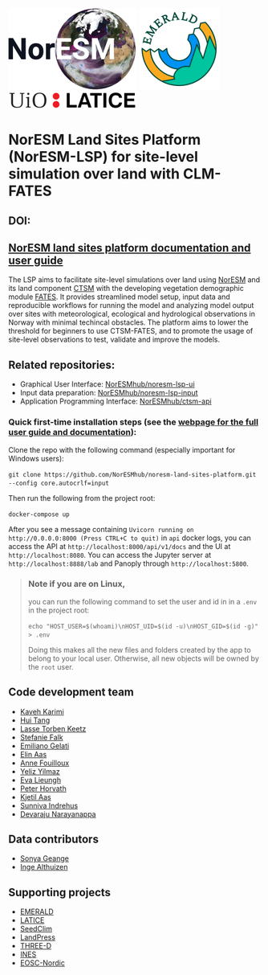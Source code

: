 [![NorESM](docs/img/NORESM-logo.png "the Norwegian Earth System Model")](https://www.noresm.org/)
[![EMERALD](docs/img/Emerald_darktext_whiteBG_small.png "EMERALD project")](https://www.mn.uio.no/geo/english/research/projects/emerald/)
[![LATICE](docs/img/UiO_LATICE_logo_black_small.png "Land-ATmosphere Interactions in Cold Environments research group")](https://www.mn.uio.no/geo/english/research/groups/latice/)

# NorESM Land Sites Platform (NorESM-LSP) for site-level simulation over land with CLM-FATES

## DOI:

## [NorESM land sites platform documentation and user guide](https://noresmhub.github.io/noresm-land-sites-platform/)

The LSP aims to facilitate site-level simulations over land using [NorESM](https://github.com/NorESMhub/NorESM) and its land component [CTSM](https://github.com/ESCOMP/CTSM) with the developing vegetation demographic module [FATES](https://github.com/NGEET/fates). It provides streamlined model setup, input data and reproducible workflows for running the model and analyzing model output over sites with meteorological, ecological and hydrological observations in Norway with minimal techincal obstacles. The platform aims to lower the threshold for beginners to use CTSM-FATES, and to promote the usage of site-level observations to test, validate and improve the models.

## Related repositories:

- Graphical User Interface: [NorESMhub/noresm-lsp-ui](https://github.com/NorESMhub/noresm-lsp-ui)
- Input data preparation: [NorESMhub/noresm-lsp-input](https://github.com/NorESMhub/noresm-lsp-input)
- Application Programming Interface: [NorESMhub/ctsm-api](https://github.com/NorESMhub/ctsm-api)

### Quick first-time installation steps (see the [webpage for the full user guide and documentation](https://noresmhub.github.io/noresm-land-sites-platform/documentation/)):

Clone the repo with the following command (especially important for Windows users):

`git clone https://github.com/NorESMhub/noresm-land-sites-platform.git --config core.autocrlf=input`

Then run the following from the project root:

`docker-compose up`

After you see a message containing `Uvicorn running on http://0.0.0.0:8000 (Press CTRL+C to quit)` in `api` docker logs, you can access the API at `http://localhost:8000/api/v1/docs` and the UI at `http://localhost:8080`. You can access the Jupyter server at `http://localhost:8888/lab` and Panoply through `http://localhost:5800`.

> ### Note if you are on Linux, 
> 
> you can run the following command to set the user and id in in a `.env` in the project root:
>
> ```echo "HOST_USER=$(whoami)\nHOST_UID=$(id -u)\nHOST_GID=$(id -g)" > .env```
>
> Doing this makes all the new files and folders created by the app to belong to your local user. Otherwise, all new objects will be owned by the `root` user.


## Code development team
* [Kaveh Karimi](https://github.com/ka7eh)
* [Hui Tang](https://github.com/huitang-earth)
* [Lasse Torben Keetz](https://github.com/lasseke)
* [Stefanie Falk](https://github.com/ziu1986)
* [Emiliano Gelati](https://github.com/emiliano-gelati)
* [Elin Aas](https://github.com/ecaas)
* [Anne Fouilloux](https://github.com/annefou)
* [Yeliz Yilmaz](https://github.com/yelizy)
* [Eva Lieungh](https://github.com/evalieungh)
* [Peter Horvath](https://github.com/peterhor)
* [Kjetil Aas](https://github.com/kjetilaas)
* [Sunniva Indrehus](https://github.com/sunnivin)
* [Devaraju Narayanappa](https://github.com/devarajun)

## Data contributors
* [Sonya Geange](https://github.com/srg101)
* [Inge Althuizen](https://github.com/ingealthuizen)

## Supporting projects
* [EMERALD](https://www.mn.uio.no/geo/english/research/projects/emerald/)
* [LATICE](https://www.mn.uio.no/geo/english/research/groups/latice/)
* [SeedClim](https://www.uib.no/en/rg/EECRG/55395/seedclim)
* [LandPress](https://www.uib.no/en/rg/EECRG/95156/landpress)
* [THREE-D](https://www.uib.no/en/rg/EECRG/126712/three-d)
* [INES](https://www.ines.noresm.org/)
* [EOSC-Nordic](https://www.eosc-nordic.eu/)
